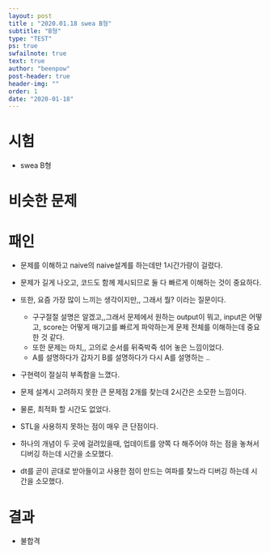 ```yaml
---
layout: post
title : "2020.01.18 swea B형"
subtitle: "B형"
type: "TEST"
ps: true
swfailnote: true
text: true
author: "beenpow"
post-header: true
header-img: ""
order: 1
date: "2020-01-18"
---
```


# 시험
- swea B형

# 비슷한 문제


# 패인
- 문제를 이해하고 naive의 naive설계를 하는데만 1시간가량이 걸렸다.
- 문제가 길게 나오고, 코드도 함께 제시되므로 둘 다 빠르게 이해하는 것이 중요하다.
- 또한, 요즘 가장 많이 느끼는 생각이지만,, 그래서 뭘? 이라는 질문이다.
  - 구구절절 설명은 알겠고,,그래서 문제에서 원하는 output이 뭐고, input은 어떻고, score는 어떻게 매기고를 빠르게 파악하는게
    문제 전체를 이해하는데 중요한 것 같다.
  - 또한 문제는 마치,, 고의로 순서를 뒤죽박죽 섞어 놓은 느낌이었다.
  - A를 설명하다가 갑자기 B를 설명하다가 다시 A를 설명하는 ..
- 구현력이 절실히 부족함을 느꼈다.
- 문제 설계시 고려하지 못한 큰 문제점 2개를 찾는데 2시간은 소모한 느낌이다.
- 물론, 최적화 할 시간도 없었다.
- STL을 사용하지 못하는 점이 매우 큰 단점이다.

- 하나의 개념이 두 곳에 걸려있을때, 업데이트를 양쪽 다 해주어야 하는 점을 놓쳐서 디버깅 하는데
  시간을 소모했다.
- dt를 곧이 곧대로 받아들이고 사용한 점이 만드는 여파를 찾느라 디버깅 하는데 시간을 소모했다.

# 결과
- 불합격

